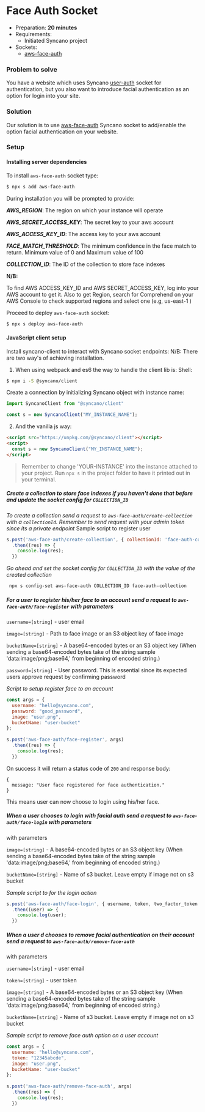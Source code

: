 # Face Auth Socket

- Preparation: **20 minutes**
- Requirements:
  - Initiated Syncano project
- Sockets:
  - [aws-face-auth](https://syncano.io/#/sockets/aws-face-auth)

### Problem to solve

You have a website which uses Syncano [user-auth](https://syncano.io/#/sockets/user-auth) socket for authentication, but you also want to introduce facial authentication as an option for login into your site.

### Solution

Our solution is to use [aws-face-auth](https://syncano.io/#/sockets/aws-face-auth) Syncano socket to add/enable the option facial authentication on your website.

### Setup

#### Installing server dependencies

To install `aws-face-auth` socket type:
```sh
$ npx s add aws-face-auth
```

During installation you will be prompted to provide:

**_AWS_REGION_**: The region on which your instance will operate

**_AWS_SECRET_ACCESS_KEY_**: The secret key to your aws account

**_AWS_ACCESS_KEY_ID_**: The access key to your aws account

**_FACE_MATCH_THRESHOLD_**: The minimum confidence in the face match to return. Minimum value of 0 and Maximum value of 100

**_COLLECTION_ID_**: The ID of the collection to store face indexes

**N/B:** 

To find AWS ACCESS_KEY_ID and AWS SECRET_ACCESS_KEY, log into your AWS account to get it. Also to get Region, search for Comprehend on your AWS Console to check supported regions and select one (e.g, us-east-1 )

Proceed to deploy `aws-face-auth` socket:
```sh
$ npx s deploy aws-face-auth
```

#### JavaScript client setup

Install syncano-client to interact with Syncano socket endpoints: 
N/B: There are two way's of achieving installation.

1. When using webpack and es6 the way to handle the client lib is:
Shell:

```sh
$ npm i -S @syncano/client
```

Create a connection by initializing Syncano object with instance name:

```javascript
import SyncanoClient from "@syncano/client"

const s = new SyncanoClient("MY_INSTANCE_NAME");
```

2. And the vanilla js way:
```HTML
<script src="https://unpkg.com/@syncano/client"></script>
<script>
  const s = new SyncanoClient("MY_INSTANCE_NAME");
</script>
```

> Remember to change 'YOUR-INSTANCE' into the instance attached to your project. Run `npx s` in the project folder to have it printed out in your terminal.

##### Create a collection to store face indexes if you haven't done that before and update the socket config for `COLLECTION_ID`

*To create a collection send a request to `aws-face-auth/create-collection` with a `collectionId`. Remember to send request with your admin token since its a private endpoint*
Sample script to register user

```javascript
s.post('aws-face-auth/create-collection', { collectionId: 'face-auth-collection'})
  .then((res) => {
    console.log(res);
  })
```

*Go ahead and set the socket config for `COLLECTION_ID` with the value of the created collection*
```sh
 npx s config-set aws-face-auth COLLECTION_ID face-auth-collection
```

##### For a user to register his/her face to an account send a request to `aws-face-auth/face-register` with parameters

`username=[string]` - user email

`image=[string]` - Path to face image or an S3 object key of face image

`bucketName=[string]` - A base64-encoded bytes or an S3 object key (When sending a base64-encoded bytes take of the string sample 'data:image/png;base64,' from beginning of encoded string.)

`password=[string]` - User password. This is essential since its expected users approve request by confirming password


*Script to setup register face to an account*

```javascript
const args = {
  username: "hello@syncano.com",
  password: "good_password",
  image: "user.png",
  bucketName: "user-bucket"
};
  
s.post('aws-face-auth/face-register', args)
  .then((res) => {
    console.log(res);
  })
```

On success it will return a status code of `200` and response body:
```
{
  message: "User face registered for face authentication."
}
```
This means user can now choose to login using his/her face.

##### When a user chooses to login with facial auth send a request to `aws-face-auth/face-login` with parameters

with parameters

`image=[string]` - A base64-encoded bytes or an S3 object key (When sending a base64-encoded bytes take of the string sample 'data:image/png;base64,' from beginning of encoded string.)

`bucketName=[string]` - Name of s3 bucket. Leave empty if image not on s3 bucket

*Sample script to for the login action*

```javascript
s.post('aws-face-auth/face-login', { username, token, two_factor_token })
  .then((user) => {
    console.log(user);
  })
```

##### When a user d chooses to remove facial authentication on their account send a request to `aws-face-auth/remove-face-auth`

with parameters

`username=[string]` - user email

`token=[string]` - user token

`image=[string]` - A base64-encoded bytes or an S3 object key (When sending a base64-encoded bytes take of the string sample 'data:image/png;base64,' from beginning of encoded string.)

`bucketName=[string]` - Name of s3 bucket. Leave empty if image not on s3 bucket

*Sample script to remove face auth option on a user account*

```javascript
const args = {
  username: "hello@syncano.com",
  token: "12345abcde",
  image: "user.png",
  bucketName: "user-bucket"
};
  
s.post('aws-face-auth/remove-face-auth', args)
  .then((res) => {
    console.log(res);
  })
